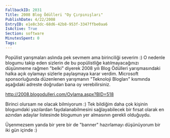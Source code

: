 ```yaml
---
FallbackID: 2031
Title: 2008 Blog Ödülleri "Oy Çırpınışları"
PublishDate: 4/22/2008
EntryID: e1e8c3dc-68d6-42b8-953f-3347ffbe0aa6
IsActive: True
Section: software
MinutesSpent: 0
Tags: 
---
```

Popülist yarışmaları aslında pek sevmem ama birinciliği severim :) O
nedenle blogumu takip eden sizlerin de bu popülistliğe katılmayacağınızı
düşünmeme rağmen "belki" diyerek 2008 yılı Blog Ödülleri yarışmasındaki
halka açık oylamayı sizlerle paylaşmaya karar verdim. Microsoft
sponsorluğunda düzenlenen yarışmanın "Teknoloji Blogları" kısmında
aşağıdaki adreste doğrudan bana oy verebilirsiniz.

<http://2008.blogodulleri.com/Oylama.aspx?BID=518>

Birinci olursam ne olacak bilmiyorum :) Tek bildiğim daha çok kişinin
blogumdaki yazılardan faydalanabilmesini sağlayabilecek bir fırsat
olarak en azından adaylar listesinde blogumun yer almasının gerekli
olduğuydu.

Üşenmezsem yanda bir yere bir de "banner" hazırlamayı düşünüyorum bir
iki gün içinde :)



